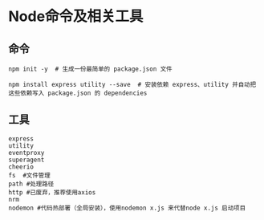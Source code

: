 # Node命令及相关工具

## 命令



```shell
npm init -y  # 生成一份最简单的 package.json 文件

npm install express utility --save  # 安装依赖 express、utility 并自动把这些依赖写入 package.json 的 dependencies
```





## 工具

```shell
express
utility
eventproxy
superagent
cheerio
fs  #文件管理
path #处理路径
http #已废弃，推荐使用axios
nrm 
nodemon #代码热部署（全局安装），使用nodemon x.js 来代替node x.js 启动项目
```

